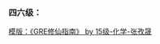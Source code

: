 ### 四六级：

[模版：《GRE修仙指南》 by 15级-化学-张孜晟](https://sustech-application.github.io/2020-Fall/#/英语学习/GRE/GRE修仙指南-15级-张孜晟)

